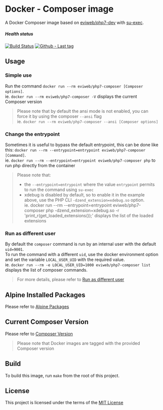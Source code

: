 Docker - Composer image
=======================
A Docker Composer image based on [eviweb/php7-dev][php7-dev] with [su-exec][su-exec].

##### Health status
[![Build Status][build-status]][repository]
[![Github - Last tag][last-tag]][tags]

Usage
-----
### Simple use
Run the command `docker run --rm eviweb/php7-composer [Composer options]`.    
ie. `docker run --rm eviweb/php7-composer -V` displays the current Composer version

> Please note that by default the ansi mode is not enabled, you can force it by using the composer `--ansi` flag   
> ie. `docker run --rm eviweb/php7-composer --ansi [Composer options]`

### Change the entrypoint
Sometimes it is useful to bypass the default entrypoint, this can be done like this: `docker run --rm --entrypoint=entrypoint eviweb/php7-composer [Command]`.    
ie. `docker run --rm --entrypoint=entrypoint eviweb/php7-composer php` to run php directly from the container

> Please note that:
> * the `--entrypoint=entrypoint` where the value `entrypoint` permits to run the command using `su-exec`
> * xdebug is disabled by default, so to enable it in the example above, use the PHP CLI `-dzend_extension=xdebug.so` option.      
>   ie. docker run --rm --entrypoint=entrypoint eviweb/php7-composer php -dzend_extension=xdebug.so -r 'print_r(get_loaded_extensions());' displays the list of the loaded extensions

### Run as different user
By default the `composer` command is run by an internal user with the default `uid=9001`.     
To run the command with a different `uid`, use the docker environment option and set the variable `LOCAL_USER_UID` with the required value.    
ie. `docker run --rm -e LOCAL_USER_UID=1000 eviweb/php7-composer list` displays the list of composer commands.

> For more details, please refer to [Run as different user][base-image-runas]

Alpine Installed Packages
-------------------------
Please refer to [Alpine Packages][alpine-packages]

Current Composer Version
------------------------
Please refer to [Composer Version][composer-version]

> Please note that Docker images are tagged with the provided Composer version

Build
-----
To build this image, run `make` from the root of this project.

License
-------
This project is licensed under the terms of the [MIT License][license]

[alpine-packages]: https://github.com/eviweb/php7-composer/blob/master/alpine-packages.md
[base-image-runas]: https://github.com/eviweb/base-image/blob/master/README.md#run-as-different-user
[build-status]: https://travis-ci.org/eviweb/php7-composer.svg?branch=master
[composer-version]: https://github.com/eviweb/php7-composer/blob/master/composer-version
[last-tag]: https://img.shields.io/github/tag/eviweb/php7-composer.svg
[license]: https://github.com/eviweb/php7-composer/blob/master/LICENSE
[php7-dev]: https://github.com/eviweb/php7-dev
[repository]: https://travis-ci.org/eviweb/php7-composer
[su-exec]: https://github.com/ncopa/su-exec
[tags]: https://github.com/eviweb/php7-composer/tags